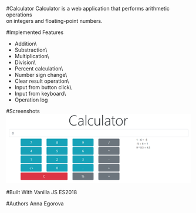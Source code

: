 #Calculator
Calculator is a web application that performs arithmetic operations\
on integers and floating-point numbers.

#Implemented Features
* Addition\
* Substraction\
* Multiplication\
* Division\
* Percent calculation\
* Number sign change\
* Clear result operation\
* Input from button click\
* Input from keyboard\
* Operation log

#Screenshots
![](Calc_image.PNG)

#Built With
Vanilla JS ES2018

#Authors
Anna Egorova